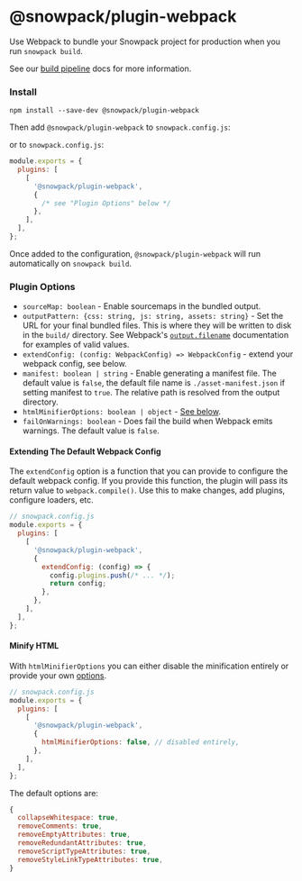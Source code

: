 # @snowpack/plugin-webpack

Use Webpack to bundle your Snowpack project for production when you run `snowpack build`.

See our [build pipeline](https://www.snowpack.dev/concepts/build-pipeline) docs for more information.

### Install

```
npm install --save-dev @snowpack/plugin-webpack
```

Then add `@snowpack/plugin-webpack` to `snowpack.config.js`:

or to `snowpack.config.js`:

```js
module.exports = {
  plugins: [
    [
      '@snowpack/plugin-webpack',
      {
        /* see "Plugin Options" below */
      },
    ],
  ],
};
```

Once added to the configuration, `@snowpack/plugin-webpack` will run automatically on `snowpack build`.

### Plugin Options

- `sourceMap: boolean` - Enable sourcemaps in the bundled output.
- `outputPattern: {css: string, js: string, assets: string}` - Set the URL for your final bundled files. This is where they will be written to disk in the `build/` directory. See Webpack's [`output.filename`](https://webpack.js.org/configuration/output/#outputfilename) documentation for examples of valid values.
- `extendConfig: (config: WebpackConfig) => WebpackConfig` - extend your webpack config, see below.
- `manifest: boolean | string` - Enable generating a manifest file. The default value is `false`, the default file name is `./asset-manifest.json` if setting manifest to `true`. The relative path is resolved from the output directory.
- `htmlMinifierOptions: boolean | object` - [See below](#minify-html).
- `failOnWarnings: boolean` - Does fail the build when Webpack emits warnings. The default value is `false`.

#### Extending The Default Webpack Config

The `extendConfig` option is a function that you can provide to configure the default webpack config. If you provide this function, the plugin will pass its return value to `webpack.compile()`. Use this to make changes, add plugins, configure loaders, etc.

```js
// snowpack.config.js
module.exports = {
  plugins: [
    [
      '@snowpack/plugin-webpack',
      {
        extendConfig: (config) => {
          config.plugins.push(/* ... */);
          return config;
        },
      },
    ],
  ],
};
```

#### Minify HTML

With `htmlMinifierOptions` you can either disable the minification entirely or provide your own [options](https://github.com/kangax/html-minifier#options-quick-reference).

```js
// snowpack.config.js
module.exports = {
  plugins: [
    [
      '@snowpack/plugin-webpack',
      {
        htmlMinifierOptions: false, // disabled entirely,
      },
    ],
  ],
};
```

The default options are:

```js
{
  collapseWhitespace: true,
  removeComments: true,
  removeEmptyAttributes: true,
  removeRedundantAttributes: true,
  removeScriptTypeAttributes: true,
  removeStyleLinkTypeAttributes: true,
}
```
